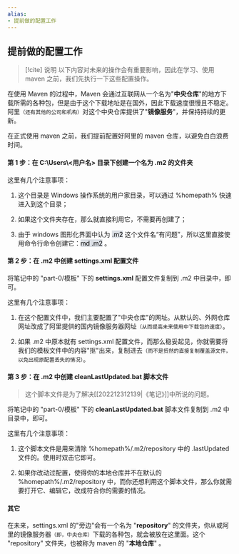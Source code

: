 ```yaml
---
alias: 
- 提前做的配置工作
---
```


## 提前做的配置工作

> [!cite] 说明
> 以下内容对未来的操作会有重要影响，因此在学习、使用 maven 之前，我们先执行一下这些配置操作。

在使用 Maven 的过程中，Maven 会通过互联网从一个名为"**中央仓库**"的地方下载所需的各种包，但是由于这个下载地址是在国外，因此下载速度很慢且不稳定。阿里<small>（还有其他的公司和机构）</small>对这个中央仓库提供了"**镜像服务**"，并保持持续的更新。

在正式使用 maven 之前，我们提前配置好阿里的 maven 仓库，以避免白白浪费时间。

#### 第 1 步：在 **C:\\Users\\<用户名>** 目录下创建一个名为 **.m2** 的文件夹

这里有几个注意事项：

1. 这个目录是 Windows 操作系统的用户家目录，可以通过 %homepath% 快速进入到这个目录；

2. 如果这个文件夹存在，那么就直接利用它，不需要再创建了；

2. 由于 windows 图形化界面中认为 <mark style="background: #CACFD9A6;">.m2</mark> 这个文件名“有问题”，所以这里直接使用命令行命令创建它：<mark style="background: #CACFD9A6;">md .m2</mark> 。

#### 第 2 步：在 .m2 中创建 **settings.xml** 配置文件

将笔记中的 "part-0/模板" 下的 **settings.xml** 配置文件复制到 .m2 中目录中，即可。

这里有几个注意事项：

1. 在这个配置文件中，我们主要配置了"中央仓库"的网址。从默认的、外网仓库网址改成了阿里提供的国内镜像服务器网址<small>（从而提高未来使用中下载包的速度）</small>。

2. 如果 .m2 中原本就有 settings.xml 配置文件，而那么稳妥起见，你就需要将我们的模板文件中的内容"抠"出来，复制进去<small>（而不是贸然的直接复制覆盖源文件，以免出现原配置丢失的情况）</small>。

#### 第 3 步：在 .m2 中创建 cleanLastUpdated.bat 脚本文件

> 这个脚本文件是为了解决[[202212312139|《笔记》]]中所说的问题。

将笔记中的 "part-0/模板" 下的 **cleanLastUpdated.bat** 脚本文件复制到 .m2 中目录中，即可。

这里有几个注意事项：

1. 这个脚本文件是用来清除 %homepath%/.m2/repository 中的 .lastUpdated 文件的。使用时双击它即可。

2. 如果你改动过配置，使得你的本地仓库并不在默认的 %homepath%/.m2/repository 中，而你还想利用这个脚本文件，那么你就需要打开它、编辑它，改成符合你的需要的情况。

#### 其它

在未来，settings.xml 的"旁边"会有一个名为 "**repository**" 的文件夹，你从或阿里的镜像服务器<small>（即，中央仓库）</small>下载的各种包，就会被放在这里面。这个 "repository" 文件夹，也被称为 maven 的 "**本地仓库**" 。

